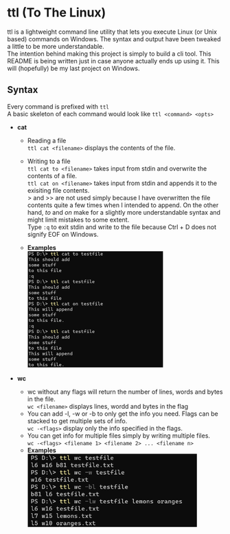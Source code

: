 # ttl (To The Linux)

ttl is a lightweight command line utility that lets you execute Linux (or Unix based) commands on Windows. The syntax and output have been tweaked a little to be more understandable.<br>
The intention behind making this project is simply to build a cli tool. This README is being written just in case anyone actually ends up using it. This will (hopefully) be my last project on Windows.

## Syntax
Every command is prefixed with `ttl`<br>
A basic skeleton of each command would look like `ttl <command> <opts>`

- **cat**
    - Reading a file<br>
    `ttl cat <filename>` displays the contents of the file.
    - Writing to a file<br>
    `ttl cat to <filename>` takes input from stdin and overwrite the contents of a file.<br>
    `ttl cat on <filename>` takes input from stdin and appends it to the exisiting file contents.<br>
    \> and \>> are not used simply because I have overwritten the file contents quite a few times when I intended to append. On the other hand, *to* and *on* make for a slightly more understandable syntax and might limit mistakes to some extent.<br>
    Type `:q` to exit stdin and write to the file because Ctrl + D does not signify EOF on Windows.

    - **Examples** <br>
      <img alt="ttl cat example" height="270" src="/images/cat.png" />

- **wc**
    - wc without any flags will return the number of lines, words and bytes in the file.<br>
      `wc <filename>` displays lines, wordd and bytes in the flag
    - You can add \-l, \-w or \-b to only get the info you need. Flags can be stacked to get multiple sets of info.<br>
      `wc -<flags>` display only the info specified in the flags.
    - You can get info for multiple files simply by writing multiple files.<br>
      `wc -<flags> <filename 1> <filename 2> ... <filename n>`
    - **Examples** <br>
      <img alt="ttl cat example" height="170" src="/images/wc.png" />
      
      
      
      

